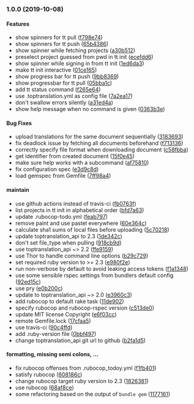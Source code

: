 <a name="1.0.0"></a>
### 1.0.0 (2019-10-08)

#### Features

* show spinners for tt pull	 ([f798e74](/../commit/f798e74))
* show spinners for tt push	 ([65b4386](/../commit/65b4386))
* show spinner while fetching projects	 ([a30b512](/../commit/a30b512))
* preselect project guessed from pwd in tt init	 ([ecefdd6](/../commit/ecefdd6))
* show spinner while signing in from tt init	 ([1ed6da3](/../commit/1ed6da3))
* make tt init interactive	 ([01ce165](/../commit/01ce165))
* show progress bar for tt push	 ([9bb8369](/../commit/9bb8369))
* show progressbar for tt pull	 ([05bba1c](/../commit/05bba1c))
* add tt status command	 ([f265e64](/../commit/f265e64))
* use .toptranslation.yml as config file	 ([7a2ea17](/../commit/7a2ea17))
* don't swallow errors silently	 ([a31ed4a](/../commit/a31ed4a))
* show help message when no command is given	 ([0363b3e](/../commit/0363b3e))

#### Bug Fixes

* upload translations for the same document sequentially	 ([3183693](/../commit/3183693))
* fix deadlock issue by fetching all documents beforehand	 ([f713136](/../commit/f713136))
* correctly specify file format when downloading document	 ([c58fbba](/../commit/c58fbba))
* get identifier from created document	 ([15f0e45](/../commit/15f0e45))
* make sure help works with a subcommand	 ([af75810](/../commit/af75810))
* fix configuration spec	 ([e3d9c8d](/../commit/e3d9c8d))
* load gemspec from Gemfile	 ([7ff98a4](/../commit/7ff98a4))

#### maintain

* use github actions instead of travis-ci	 ([fb0763f](/../commit/fb0763f))
* list projects in tt init in alphabetical order	 ([bfd7a63](/../commit/bfd7a63))
* update .rubocop-todo.yml	 ([feab797](/../commit/feab797))
* remove paint and use pastel everywhere	 ([60e364c](/../commit/60e364c))
* calculate sha1 sums of local files before uploading	 ([5c70218](/../commit/5c70218))
* update toptranslation_api to 2.3	 ([1de342c](/../commit/1de342c))
* don't set file_type when pulling	 ([918cb9d](/../commit/918cb9d))
* use toptranslation_api ~> 2.2	 ([ffe9159](/../commit/ffe9159))
* use Thor to handle command line options	 ([b29c729](/../commit/b29c729))
* set required ruby version to >= 2.3	 ([e980f2e](/../commit/e980f2e))
* run non-verbose by default to avoid leaking access tokens	 ([f1a1348](/../commit/f1a1348))
* use some sensible rspec settings from bundlers default config	 ([92ed15c](/../commit/92ed15c))
* use pry	 ([e0b200c](/../commit/e0b200c))
* update to toptranslation_api ~> 2.0	 ([e3960c3](/../commit/e3960c3))
* add rubocop to default rake task	 ([11de902](/../commit/11de902))
* specify rubocop and rubocop-rspec version	 ([c513de0](/../commit/c513de0))
* update MIT license Copyright	 ([e6f03cc](/../commit/e6f03cc))
* remote Gemfile.lock	 ([17cfaa5](/../commit/17cfaa5))
* use travis-ci	 ([90c4ffd](/../commit/90c4ffd))
* add .ruby-version file	 ([0bbf497](/../commit/0bbf497))
* change toptranslation_api git url to github	 ([b2fa1d5](/../commit/b2fa1d5))

#### formatting, missing semi colons, …

* fix rubocop offenses from .rubocop_todoy.yml	 ([f1fb401](/../commit/f1fb401))
* satisfy rubocop	 ([608186c](/../commit/608186c))
* change rubocop target ruby version to 2.3	 ([1826381](/../commit/1826381))
* use rubocop	 ([68af8ce](/../commit/68af8ce))
* some refactoring based on the output of `bundle gem`	 ([1177161](/../commit/1177161))

